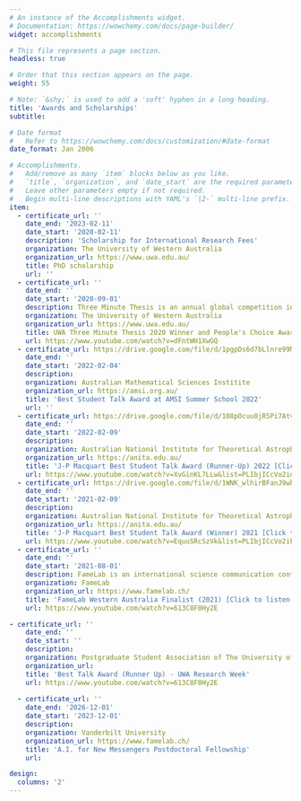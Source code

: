 ```yaml
---
# An instance of the Accomplishments widget.
# Documentation: https://wowchemy.com/docs/page-builder/
widget: accomplishments

# This file represents a page section.
headless: true

# Order that this section appears on the page.
weight: 55

# Note: `&shy;` is used to add a 'soft' hyphen in a long heading.
title: 'Awards and Scholarships'
subtitle:

# Date format
#   Refer to https://wowchemy.com/docs/customization/#date-format
date_format: Jan 2006

# Accomplishments.
#   Add/remove as many `item` blocks below as you like.
#   `title`, `organization`, and `date_start` are the required parameters.
#   Leave other parameters empty if not required.
#   Begin multi-line descriptions with YAML's `|2-` multi-line prefix.
item:
  - certificate_url: ''
    date_end: '2023-02-11'
    date_start: '2020-02-11'
    description: 'Scholarship for International Research Fees'
    organization: The University of Western Australia
    organization_url: https://www.uwa.edu.au/
    title: PhD scholarship
    url: ''
  - certificate_url: ''
    date_end: ''
    date_start: '2020-09-01'
    description: Three Minute Thesis is an annual global competition in which PhD students from across all disciplines present their research to a general audience in three minutes.
    organization: The University of Western Australia
    organization_url: https://www.uwa.edu.au/
    title: UWA Three Minute Thesis 2020 Winner and People's Choice Award Winner 2020 [Click to listen!]
    url: https://www.youtube.com/watch?v=dFntWH1XwGQ
  - certificate_url: https://drive.google.com/file/d/1pgpDs6d7bLlnre99Mqzwzb6sG4Z7Hol1/view?usp=sharing
    date_end: ''
    date_start: '2022-02-04'
    description: 
    organization: Australian Mathematical Sciences Institite
    organization_url: https://amsi.org.au/
    title: 'Best Student Talk Award at AMSI Summer School 2022'
    url: ''
  - certificate_url: https://drive.google.com/file/d/108pOcuu0jR5Pi7AtvdezORog6Sn50HAu/view?usp=sharing
    date_end: ''
    date_start: '2022-02-09'
    description: 
    organization: Australian National Institute for Theoretical Astrophysics
    organization_url: https://anita.edu.au/
    title: 'J-P Macquart Best Student Talk Award (Runner-Up) 2022 [Click to listen!]'
    url: https://www.youtube.com/watch?v=XvGinKL7LLw&list=PLIbjICcVo2inw0RXB_7avNZP5SsR3ZsUj&index=23&t=4s
  - certificate_url: https://drive.google.com/file/d/1WNK_wlhirBFanJ9wbm2MWWte3JjOZzs7/view?usp=sharing
    date_end: ''
    date_start: '2021-02-09'
    description: 
    organization: Australian National Institute for Theoretical Astrophysics
    organization_url: https://anita.edu.au/
    title: 'J-P Macquart Best Student Talk Award (Winner) 2021 [Click to listen!]'
    url: https://www.youtube.com/watch?v=EquuSRcSzVk&list=PLIbjICcVo2ik9A8GNsIsWw9TSM6lTzdGZ&index=24
  - certificate_url: ''
    date_end: ''
    date_start: '2021-08-01'
    description: FameLab is an international science communication contest in which participants deliver a three minute talk on their research or chosen subject, in a manner which is accessible to a general audience. 
    organization: FameLab
    organization_url: https://www.famelab.ch/
    title: 'FameLab Western Australia Finalist (2021) [Click to listen!]'
    url: https://www.youtube.com/watch?v=613C8F0Hy2E

- certificate_url: ''
    date_end: ''
    date_start: ''
    description: 
    organization: Postgraduate Student Association of The University of Western Australia
    organization_url: 
    title: 'Best Talk Award (Runner Up) - UWA Research Week'
    url: https://www.youtube.com/watch?v=613C8F0Hy2E
    
  - certificate_url: ''
    date_end: '2026-12-01'
    date_start: '2023-12-01'
    description: 
    organization: Vanderbilt University
    organization_url: https://www.famelab.ch/
    title: 'A.I. for New Messengers Postdoctoral Fellowship'
    url: 

design:
  columns: '2'
---
```

